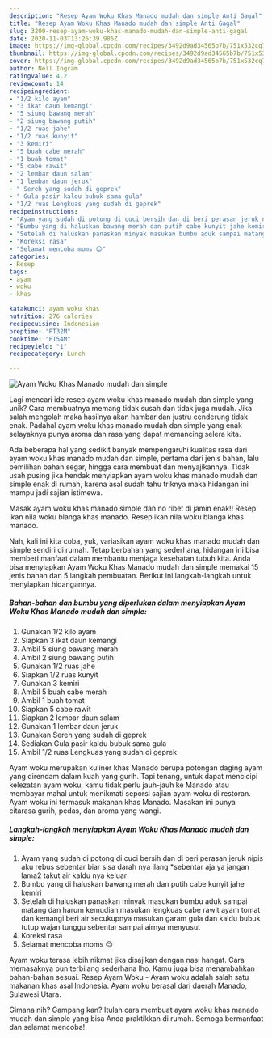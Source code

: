 ```yaml
---
description: "Resep Ayam Woku Khas Manado mudah dan simple Anti Gagal"
title: "Resep Ayam Woku Khas Manado mudah dan simple Anti Gagal"
slug: 3200-resep-ayam-woku-khas-manado-mudah-dan-simple-anti-gagal
date: 2020-11-03T13:26:39.985Z
image: https://img-global.cpcdn.com/recipes/3492d9ad34565b7b/751x532cq70/ayam-woku-khas-manado-mudah-dan-simple-foto-resep-utama.jpg
thumbnail: https://img-global.cpcdn.com/recipes/3492d9ad34565b7b/751x532cq70/ayam-woku-khas-manado-mudah-dan-simple-foto-resep-utama.jpg
cover: https://img-global.cpcdn.com/recipes/3492d9ad34565b7b/751x532cq70/ayam-woku-khas-manado-mudah-dan-simple-foto-resep-utama.jpg
author: Nell Ingram
ratingvalue: 4.2
reviewcount: 14
recipeingredient:
- "1/2 kilo ayam"
- "3 ikat daun kemangi"
- "5 siung bawang merah"
- "2 siung bawang putih"
- "1/2 ruas jahe"
- "1/2 ruas kunyit"
- "3 kemiri"
- "5 buah cabe merah"
- "1 buah tomat"
- "5 cabe rawit"
- "2 lembar daun salam"
- "1 lembar daun jeruk"
- " Sereh yang sudah di geprek"
- " Gula pasir kaldu bubuk sama gula"
- "1/2 ruas Lengkuas yang sudah di geprek"
recipeinstructions:
- "Ayam yang sudah di potong di cuci bersih dan di beri perasan jeruk nipis aku rebus sebentar biar sisa darah nya ilang *sebentar aja ya jangan lama2 takut air kaldu nya keluar"
- "Bumbu yang di haluskan bawang merah dan putih cabe kunyit jahe kemiri"
- "Setelah di haluskan panaskan minyak masukan bumbu aduk sampai matang dan harum kemudian masukan lengkuas cabe rawit ayam tomat dan kemangi beri air secukupnya masukan garam gula dan kaldu bubuk tutup wajan tunggu sebentar sampai airnya menyusut"
- "Koreksi rasa"
- "Selamat mencoba moms 😊"
categories:
- Resep
tags:
- ayam
- woku
- khas

katakunci: ayam woku khas 
nutrition: 276 calories
recipecuisine: Indonesian
preptime: "PT32M"
cooktime: "PT54M"
recipeyield: "1"
recipecategory: Lunch

---
```



![Ayam Woku Khas Manado mudah dan simple](https://img-global.cpcdn.com/recipes/3492d9ad34565b7b/751x532cq70/ayam-woku-khas-manado-mudah-dan-simple-foto-resep-utama.jpg)

Lagi mencari ide resep ayam woku khas manado mudah dan simple yang unik? Cara membuatnya memang tidak susah dan tidak juga mudah. Jika salah mengolah maka hasilnya akan hambar dan justru cenderung tidak enak. Padahal ayam woku khas manado mudah dan simple yang enak selayaknya punya aroma dan rasa yang dapat memancing selera kita.

Ada beberapa hal yang sedikit banyak mempengaruhi kualitas rasa dari ayam woku khas manado mudah dan simple, pertama dari jenis bahan, lalu pemilihan bahan segar, hingga cara membuat dan menyajikannya. Tidak usah pusing jika hendak menyiapkan ayam woku khas manado mudah dan simple enak di rumah, karena asal sudah tahu triknya maka hidangan ini mampu jadi sajian istimewa.

Masak ayam woku khas manado simple dan no ribet di jamin enak!! Resep ikan nila woku blanga khas manado. Resep ikan nila woku blanga khas manado.


Nah, kali ini kita coba, yuk, variasikan ayam woku khas manado mudah dan simple sendiri di rumah. Tetap berbahan yang sederhana, hidangan ini bisa memberi manfaat dalam membantu menjaga kesehatan tubuh kita. Anda bisa menyiapkan Ayam Woku Khas Manado mudah dan simple memakai 15 jenis bahan dan 5 langkah pembuatan. Berikut ini langkah-langkah untuk menyiapkan hidangannya.

<!--inarticleads1-->

##### Bahan-bahan dan bumbu yang diperlukan dalam menyiapkan Ayam Woku Khas Manado mudah dan simple:

1. Gunakan 1/2 kilo ayam
1. Siapkan 3 ikat daun kemangi
1. Ambil 5 siung bawang merah
1. Ambil 2 siung bawang putih
1. Gunakan 1/2 ruas jahe
1. Siapkan 1/2 ruas kunyit
1. Gunakan 3 kemiri
1. Ambil 5 buah cabe merah
1. Ambil 1 buah tomat
1. Siapkan 5 cabe rawit
1. Siapkan 2 lembar daun salam
1. Gunakan 1 lembar daun jeruk
1. Gunakan  Sereh yang sudah di geprek
1. Sediakan  Gula pasir kaldu bubuk sama gula
1. Ambil 1/2 ruas Lengkuas yang sudah di geprek


Ayam woku merupakan kuliner khas Manado berupa potongan daging ayam yang direndam dalam kuah yang gurih. Tapi tenang, untuk dapat mencicipi kelezatan ayam woku, kamu tidak perlu jauh-jauh ke Manado atau membayar mahal untuk menikmati seporsi sajian ayam woku di restoran. Ayam woku ini termasuk makanan khas Manado. Masakan ini punya citarasa gurih, pedas, dan aroma yang wangi. 

<!--inarticleads2-->

##### Langkah-langkah menyiapkan Ayam Woku Khas Manado mudah dan simple:

1. Ayam yang sudah di potong di cuci bersih dan di beri perasan jeruk nipis aku rebus sebentar biar sisa darah nya ilang *sebentar aja ya jangan lama2 takut air kaldu nya keluar
1. Bumbu yang di haluskan bawang merah dan putih cabe kunyit jahe kemiri
1. Setelah di haluskan panaskan minyak masukan bumbu aduk sampai matang dan harum kemudian masukan lengkuas cabe rawit ayam tomat dan kemangi beri air secukupnya masukan garam gula dan kaldu bubuk tutup wajan tunggu sebentar sampai airnya menyusut
1. Koreksi rasa
1. Selamat mencoba moms 😊


Ayam woku terasa lebih nikmat jika disajikan dengan nasi hangat. Cara memasaknya pun terbilang sederhana lho. Kamu juga bisa menambahkan bahan-bahan sesuai. Resep Ayam Woku - Ayam woku adalah salah satu makanan khas asal Indonesia. Ayam woku berasal dari daerah Manado, Sulawesi Utara. 

Gimana nih? Gampang kan? Itulah cara membuat ayam woku khas manado mudah dan simple yang bisa Anda praktikkan di rumah. Semoga bermanfaat dan selamat mencoba!
